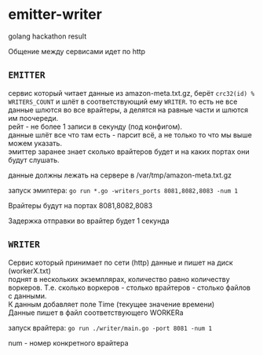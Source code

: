 # emitter-writer
golang hackathon result

Общение между сервисами идет по http

## `EMITTER`

сервис который читает данные из amazon-meta.txt.gz, берёт `crc32(id) % WRITERS_COUNT` и шлёт в соответствующий ему `WRITER`. то есть не все данные шлются во все врайтеры, а делятся на равные части и шлются им поочереди.  
рейт - не более 1 записи в секунду (под конфигом).  
данные шлёт все что там есть - парсит всё, а не только то что мы выше можем указать.  
эмиттер заранее знает сколько врайтеров будет и на каких портах они будут слушать.

данные должны лежать на сервере в
/var/tmp/amazon-meta.txt.gz

запуск эмиnтера: `go run *.go -writers_ports 8081,8082,8083 -num 1`

Врайтеры будут на портах 8081,8082,8083

Задержка отправки во врайтер будет 1 секунда

## `WRITER`

Сервис который принимает по сети (http) данные и пишет на диск (workerX.txt)  
поднят в нескольких экземплярах, количество равно количеству воркеров. Т.е. сколько воркеров - столько врайтеров - столько файлов с данными.  
К данным добавляет поле Time (текущее значение времени)  
Данные пишет в файл соответствующего WORKERа  

запуск врайтера: `go run ./writer/main.go -port 8081 -num 1`

num - номер конкретного врайтера
